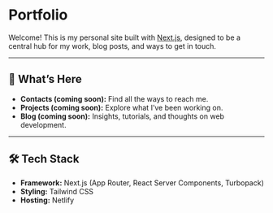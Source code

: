 # Portfolio

Welcome! This is my personal site built with [Next.js](https://nextjs.org), designed to be a central hub for my work, blog posts, and ways to get in touch.

---

## 🚀 What’s Here

- **Contacts (coming soon):** Find all the ways to reach me.
- **Projects (coming soon):** Explore what I’ve been working on.
- **Blog (coming soon):** Insights, tutorials, and thoughts on web development.

---

## 🛠️ Tech Stack

- **Framework:** Next.js (App Router, React Server Components, Turbopack)
- **Styling:** Tailwind CSS
- **Hosting:** Netlify
